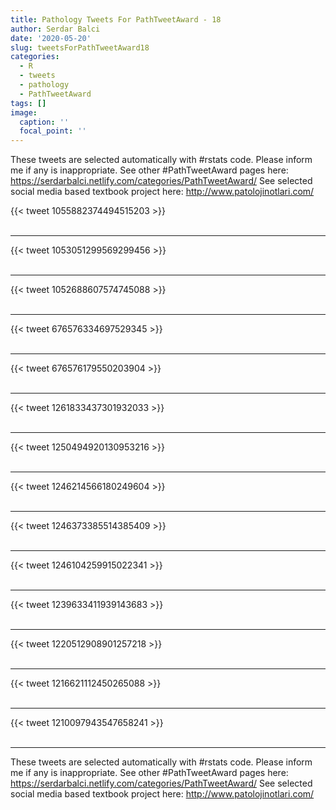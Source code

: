 ```yaml
---
title: Pathology Tweets For PathTweetAward - 18
author: Serdar Balci
date: '2020-05-20'
slug: tweetsForPathTweetAward18
categories:
  - R
  - tweets
  - pathology
  - PathTweetAward
tags: []
image:
  caption: ''
  focal_point: ''
---
```



These tweets are selected automatically with #rstats code. Please inform me if any is inappropriate.
See other #PathTweetAward pages here: https://serdarbalci.netlify.com/categories/PathTweetAward/ 
See selected social media based textbook project here: http://www.patolojinotlari.com/

{{< tweet 1055882374494515203 >}}
<br>
<br>
<hr>
{{< tweet 1053051299569299456 >}}
<br>
<br>
<hr>
{{< tweet 1052688607574745088 >}}
<br>
<br>
<hr>
{{< tweet 676576334697529345 >}}
<br>
<br>
<hr>
{{< tweet 676576179550203904 >}}
<br>
<br>
<hr>
{{< tweet 1261833437301932033 >}}
<br>
<br>
<hr>
{{< tweet 1250494920130953216 >}}
<br>
<br>
<hr>
{{< tweet 1246214566180249604 >}}
<br>
<br>
<hr>
{{< tweet 1246373385514385409 >}}
<br>
<br>
<hr>
{{< tweet 1246104259915022341 >}}
<br>
<br>
<hr>
{{< tweet 1239633411939143683 >}}
<br>
<br>
<hr>
{{< tweet 1220512908901257218 >}}
<br>
<br>
<hr>
{{< tweet 1216621112450265088 >}}
<br>
<br>
<hr>
{{< tweet 1210097943547658241 >}}
<br>
<br>
<hr>


These tweets are selected automatically with #rstats code. Please inform me if any is inappropriate.
See other #PathTweetAward pages here: https://serdarbalci.netlify.com/categories/PathTweetAward/ 
See selected social media based textbook project here: http://www.patolojinotlari.com/
